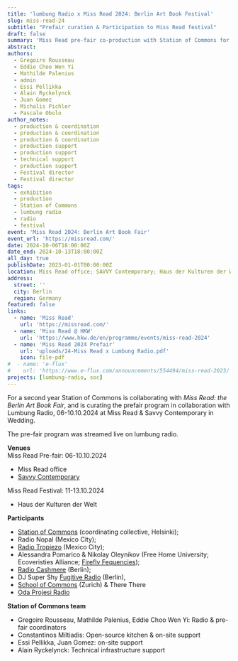 ```yaml
---
title: 'lumbung Radio x Miss Read 2024: Berlin Art Book Festival'
slug: miss-read-24
subtitle: "Prefair curation & Participation to Miss Read festival"
draft: false
summary: 'Miss Read pre-fair co-production with Station of Commons for Lumbung Radio. Berlin, October 2024'
abstract: 
authors:
  - Gregoire Rousseau
  - Eddie Choo Wen Yi
  - Mathilde Palenius
  - admin
  - Essi Pellikka 
  - Alain Ryckelynck
  - Juan Gomez
  - Michalis Pichler 
  - Pascale Obolo 
author_notes: 
  - production & coordination 
  - production & coordination 
  - production & coordination 
  - production support
  - production support
  - technical support 
  - production support
  - Festival director 
  - Festival director
tags:
  - exhibition
  - production
  - Station of Commons
  - lumbung radio
  - radio
  - festival
event: 'Miss Read 2024: Berlin Art Book Fair'
event_url: 'https://missread.com/'
date: 2024-10-06T18:00:00Z
date_end: 2024-10-13T18:00:00Z
all_day: true
publishDate: 2023-01-01T00:00:00Z
location: Miss Read office; SAVVY Contemporary; Haus der Kulturen der Welt
address:
  street: ''
  city: Berlin
  region: Germany
featured: false
links:
  - name: 'Miss Read'
    url: 'https://missread.com/'
  - name: 'Miss Read @ HKW'
    url: 'https://www.hkw.de/en/programme/events/miss-read-2024'
  - name: 'Miss Read 2024 Prefair'
    url: 'uploads/24-Miss Read x Lumbung Radio.pdf'
    icon: file-pdf
#  - name: 'e-flux'
#    url: 'https://www.e-flux.com/announcements/554494/miss-read-2023/'
projects: [lumbung-radio, soc]
---
```


For a second year Station of Commons is collaborating with *Miss Read: the Berlin Art Book Fair*, and is curating the prefair program in collaboration with Lumbung Radio, 06-10.10.2024 at Miss Read & Savvy Contemporary in Wedding. 

<!-- 
[lumbung radio / Station of Commons](../../project/lumbung-radio) was invited to participate to the 2023 [Miss Read Festival](https://missread.com/), the Berlin Art Book Fair at HKW, and organize the pre-fair week at the Miss Read HQ in Wedding, Berlin. 

FM relay of lumbung radio stream by [Radio Cashmere](https://cashmereradio.com/) and [SAVVYZAAR](https://savvy-contemporary.com/en/pillars/savvyzaar/). 
-->

The pre-fair program was streamed live on lumbung radio. 

**Venues**  
Miss Read Pre-fair: 06-10.10.2024  
- Miss Read office
- [Savvy Contemporary](https://savvy-contemporary.com/en/)

Miss Read Festival: 11-13.10.2024
- Haus der Kulturen der Welt 

**Participants**   
- [Station of Commons](https://site.stationofcommons.org/) (coordinating collective, Helsinki);  
- Radio Nopal (Mexico City); 
- [Radio Tropiezo](https://radiotropiezo.org/) (Mexico City); 
- Alessandra Pomarico & Nikolay Oleynikov (Free Home University; Ecoveristies Alliance; [Firefly Fequencies](https://fireflyfrequencies.org/)); 
- [Radio Cashmere](https://cashmereradio.com/) (Berlin);  
- DJ Super Shy [Fugitive Radio](https://fugitive-radio.net/) (Berlin),
- [School of Commons](https://www.schoolofcommons.org/) (Zurich) & There There 
- [Oda Projesi Radio](https://odaprojesi.blogspot.com/)

**Station of Commons team**
- Gregoire Rousseau, Mathilde Palenius, Eddie Choo Wen Yi: Radio & pre-fair coordinators 
- Constantinos Miltiadis: Open-source kitchen & on-site support
- Essi Pellikka, Juan Gomez: on-site support
- Alain Ryckelynck: Technical infrastructure support 




